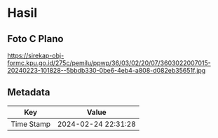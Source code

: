 # Hasil

## Foto C Plano

https://sirekap-obj-formc.kpu.go.id/275c/pemilu/ppwp/36/03/02/20/07/3603022007015-20240223-101828--5bbdb330-0be6-4eb4-a808-d082eb35651f.jpg


## Metadata

| Key        | Value               |
| ---------- | ------------------- |
| Time Stamp | 2024-02-24 22:31:28 |




